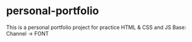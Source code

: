 # personal-portfolio
This is a personal portfolio project for practice HTML &amp; CSS and JS
Base: Channel -> FONT
